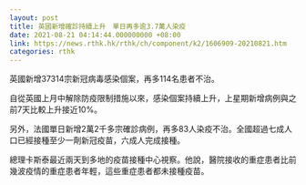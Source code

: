```yaml
---
layout: post
title: 英國新增確診持續上升　單日再多逾3.7萬人染疫
date: 2021-08-21 04:14:44.000000000 +08:00
link: https://news.rthk.hk/rthk/ch/component/k2/1606909-20210821.htm
categories: rthk
---
```


英國新增37314宗新冠病毒感染個案，再多114名患者不治。

自從英國上月中解除防疫限制措施以來，感染個案持續上升，上星期新增病例與之前7天比較上升接近10%。

另外，法國單日新增2萬2千多宗確診病例，再多83人染疫不治。全國超過七成人口已經接種至少一劑新冠疫苗，六成人完成接種。

總理卡斯泰最近兩天到多地的疫苗接種中心視察。他說，醫院接收的重症患者比前幾波疫情的重症患者年輕，這些重症患者都未接種疫苗。
